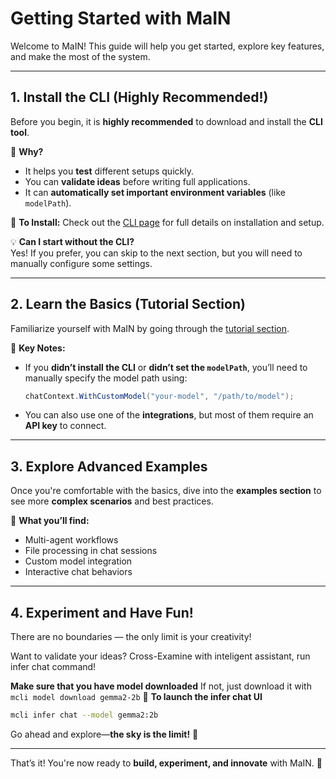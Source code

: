 

# **Getting Started with MaIN**  

Welcome to MaIN! This guide will help you get started, explore key features, and make the most of the system.  

---

## **1. Install the CLI (Highly Recommended!)**  

Before you begin, it is **highly recommended** to download and install the **CLI tool**.  

🔹 **Why?**  
- It helps you **test** different setups quickly.  
- You can **validate ideas** before writing full applications.  
- It can **automatically set important environment variables** (like `modelPath`).  

📌 **To Install:** Check out the [CLI page](#/doc/cli) for full details on installation and setup.  

💡 **Can I start without the CLI?**  
Yes! If you prefer, you can skip to the next section, but you will need to manually configure some settings.  

---

## **2. Learn the Basics (Tutorial Section)**  

Familiarize yourself with MaIN by going through the [tutorial section](#/doc/tutorial).  

🔹 **Key Notes:**  
- If you **didn’t install the CLI** or **didn’t set the `modelPath`**, you’ll need to manually specify the model path using:  
  ```csharp
  chatContext.WithCustomModel("your-model", "/path/to/model");
  ```  
- You can also use one of the **integrations**, but most of them require an **API key** to connect.  

---

## **3. Explore Advanced Examples**  

Once you're comfortable with the basics, dive into the **examples section** to see more **complex scenarios** and best practices.  

🔹 **What you’ll find:**  
- Multi-agent workflows  
- File processing in chat sessions  
- Custom model integration  
- Interactive chat behaviors  

---

## **4. Experiment and Have Fun!**  

There are no boundaries — the only limit is your creativity!
  
Want to validate your ideas? Cross-Examine with inteligent assistant, run infer chat command!

**Make sure that you have model downloaded** If not, just download it with `mcli model download gemma2-2b`
🚀 **To launch the infer chat UI**  
```sh
mcli infer chat --model gemma2:2b
```  

Go ahead and explore—**the sky is the limit!** 🎉  

---

That’s it! You're now ready to **build, experiment, and innovate** with MaIN. 🚀
